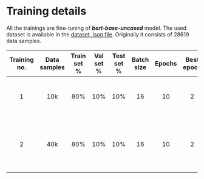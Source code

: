 # Training details

All the trainings are fine-tuning of ***bert-base-uncased*** model. The used dataset is available in
the [dataset .json file](../../../data/news_headlines_for_sarcasm_detection/Sarcasm_Headlines_Dataset_v2.json).
Originally it consists of 28619 data samples.

| Training no. | Data samples | Train set % | Val set % | Test set % | Batch size | Epochs | Best epoch |        Fitting time         | Train accuracy | Train loss | Val accuracy | Val loss | Test accuracy | Test loss |               Accuracy figure               |                       Notes                       |
|:------------:|:------------:|:-----------:|:---------:|:----------:|:----------:|:------:|:----------:|:---------------------------:|:--------------:|:----------:|:------------:|:--------:|:-------------:|:---------:|:-------------------------------------------:|:-------------------------------------------------:|
|      1       |     10k      |     80%     |    10%    |    10%     |     16     |   10   |     2      | 2min 33s (***RTX 3070Ti***) |     0.9571     |   0.1203   |    0.8910    |  0.2818  |    0.8860     |  0.2503   | [figure](./figures/training_1_accuracy.png) |          First attempt, could be better           |
|      2       |     40k      |     80%     |    10%    |    10%     |     16     |   10   |     2      | 8min 15s (***RTX 3070Ti***) |     0.9615     |   0.1118   |    0.9154    |  0.2113  |    0.9109     |  0.2166   | [figure](./figures/training_2_accuracy.png) | Bigger dataset results in slightly better results |
